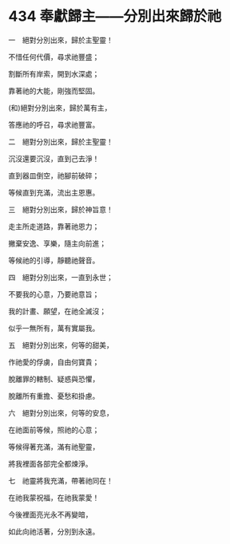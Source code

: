 # 434 奉獻歸主——分別出來歸於祂　

一　絕對分別出來，歸於主聖靈！

不惜任何代價，尋求祂豐盛；

割斷所有岸索，開到水深處；

靠著祂的大能，剛強而堅固。

(和)絕對分別出來，歸於萬有主，

答應祂的呼召，尋求祂豐富。

二　絕對分別出來，歸於主聖靈！

沉沒還要沉沒，直到己去淨！

直到器皿倒空，祂腳前破碎；

等候直到充滿，流出主恩惠。

三　絕對分別出來，歸於神旨意！

走主所走道路，靠著祂恩力；

撇棄安逸、享樂，隨主向前進；

等候祂的引導，靜聽祂聲音。

四　絕對分別出來，一直到永世；

不要我的心意，乃要祂意旨；

我的計畫、願望，在祂全滅沒；

似乎一無所有，萬有實屬我。

五　絕對分別出來，何等的甜美，

作祂愛的俘虜，自由何寶貴；

脫離罪的轄制、疑惑與恐懼，

脫離所有重擔、憂愁和掛慮。

六　絕對分別出來，何等的安息，

在祂面前等候，照祂的心意；

等候得著充滿，滿有祂聖靈，

將我裡面各部完全都煉淨。

七　祂靈將我充滿，帶著祂同在！

在祂我蒙祝福，在祂我蒙愛！

今後裡面亮光永不再變暗，

如此向祂活著，分別到永遠。

